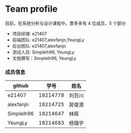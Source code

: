 # Team profile

目前，在系统分析与设计课程中，票多多有 4 位成员，5 个部分

- 项目经理: e21407
- 前端团队: e21407,alexfanjn,YeungLy
- 后台团队: e21407,alexfanjn
- 测试人员: Simplelh96, YeungLy
- 文档撰写：Simplelh96, YeungLy



### 成员信息 

|github|学号|姓名|
|-|-|-|
|e21407|18214778|刘百川|
|alexfanjn|18214725|房俊源
|Simplelh96|18214647|林晖
|YeungLy|18214683|杨璐宇
